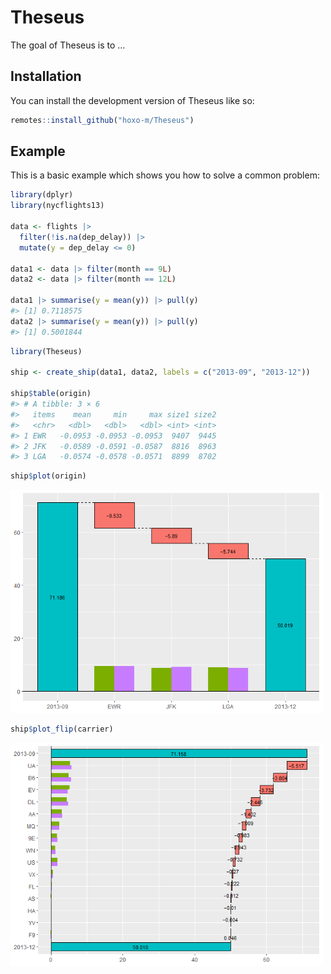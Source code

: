 
<!-- README.md is generated from README.Rmd. Please edit that file -->

# Theseus

<!-- badges: start -->

<!-- badges: end -->

The goal of Theseus is to …

## Installation

You can install the development version of Theseus like so:

``` r
remotes::install_github("hoxo-m/Theseus")
```

## Example

This is a basic example which shows you how to solve a common problem:

``` r
library(dplyr)
library(nycflights13)

data <- flights |> 
  filter(!is.na(dep_delay)) |>
  mutate(y = dep_delay <= 0)

data1 <- data |> filter(month == 9L)
data2 <- data |> filter(month == 12L)

data1 |> summarise(y = mean(y)) |> pull(y)
#> [1] 0.7118575
data2 |> summarise(y = mean(y)) |> pull(y)
#> [1] 0.5001844
```

``` r
library(Theseus)

ship <- create_ship(data1, data2, labels = c("2013-09", "2013-12"))

ship$table(origin)
#> # A tibble: 3 × 6
#>   items    mean     min     max size1 size2
#>   <chr>   <dbl>   <dbl>   <dbl> <int> <int>
#> 1 EWR   -0.0953 -0.0953 -0.0953  9407  9445
#> 2 JFK   -0.0589 -0.0591 -0.0587  8816  8963
#> 3 LGA   -0.0574 -0.0578 -0.0571  8899  8702
```

``` r
ship$plot(origin)
```

<img src="man/figures/README-unnamed-chunk-3-1.png" width="500" />

``` r
ship$plot_flip(carrier)
```

<img src="man/figures/README-unnamed-chunk-4-1.png" width="500" />
